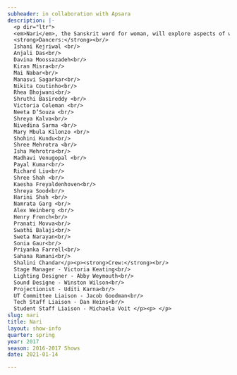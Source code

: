 ```yaml
---
subheader: in collaboration with Apsara
description: |-
  <p dir="ltr">
  <em>Nari</em>, the Sanskrit word for woman, will explore aspects of worship, femininity, struggles, and the dichotomy between goddesses and women in South Asia through classical Indian dance, Rupi Kaur's poetry, and short film.</p><p dir="ltr">
  <strong>Dancers:</strong><br/>
  Ishani Kejriwal <br/>
  Anjali Das<br/>
  Davina Moossazadeh<br/>
  Kiran Misra<br/>
  Mai Nabar<br/>
  Manasvi Sagarkar<br/>
  Nikita Coutinho<br/>
  Rhea Bhojwani<br/>
  Shruthi Basireddy <br/>
  Victoria Coleman <br/>
  Neeta D’Souza <br/>
  Shreya Kalva<br/>
  Nivedina Sarma <br/>
  Mary Mbula Kilonzo <br/>
  Shohini Kundu<br/>
  Shree Mehrotra <br/>
  Isha Mehrotra<br/>
  Madhavi Venugopal <br/>
  Payal Kumar<br/>
  Richard Liu<br/>
  Shree Shah <br/>
  Kaesha Freyaldenhoven<br/>
  Shreya Sood<br/>
  Harini Shah <br/>
  Namrata Garg <br/>
  Alex Weinberg <br/>
  Henry French<br/>
  Pranati Movva<br/>
  Swathi Balaji<br/>
  Sweta Narayan<br/>
  Sonia Gaur<br/>
  Priyanka Farrell<br/>
  Sahana Ramani<br/>
  Shalini Chandar</p><p><strong>Crew:</strong><br/>
  Stage Manager - Victoria Keating<br/>
  Lighting Designer - Abby Weymouth<br/>
  Sound Designe - Winston Wilson<br/>
  Projectionist - Uditi Karna<br/>
  UT Committee Liaison - Jacob Goodman<br/>
  Tech Staff Liaison - Dan Heins<br/>
  Student Staff Liaison - Michaela Voit </p><p> </p>
slug: nari
title: Nari
layout: show-info
quarter: spring
year: 2017
season: 2016-2017 Shows
date: 2021-01-14

---
```


